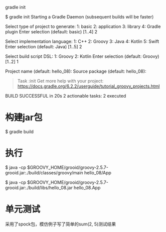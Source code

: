gradle init

$ gradle init
Starting a Gradle Daemon (subsequent builds will be faster)

Select type of project to generate:
  1: basic
  2: application
  3: library
  4: Gradle plugin
Enter selection (default: basic) [1..4] 2

Select implementation language:
  1: C++
  2: Groovy
  3: Java
  4: Kotlin
  5: Swift
Enter selection (default: Java) [1..5] 2

Select build script DSL:
  1: Groovy
  2: Kotlin
Enter selection (default: Groovy) [1..2] 1

Project name (default: hello_08): 
Source package (default: hello_08): 

> Task :init
Get more help with your project: https://docs.gradle.org/6.2.2/userguide/tutorial_groovy_projects.html

BUILD SUCCESSFUL in 20s
2 actionable tasks: 2 executed

构建jar包
========
$ gradle build

执行
===
$ java -cp $GROOVY_HOME/grooid/groovy-2.5.7-grooid.jar:./build/classes/groovy/main hello_08/App

$ java -cp $GROOVY_HOME/grooid/groovy-2.5.7-grooid.jar:./build/libs/hello_08.jar hello_08.App

单元测试
=======
采用了spock包，模仿例子写了简单的sum(2, 5)测试结果